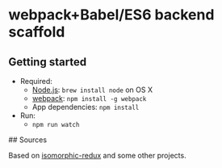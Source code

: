 # webpack+Babel/ES6 backend scaffold

## Getting started

* Required:
    * [Node.js](http://nodejs.org): `brew install node` on OS X
    * [webpack](https://webpack.github.io): `npm install -g webpack`
    * App dependencies: `npm install`
* Run:
    * `npm run watch`

## Sources

Based on [isomorphic-redux](https://github.com/bananaoomarang/isomorphic-redux) and some other projects.
